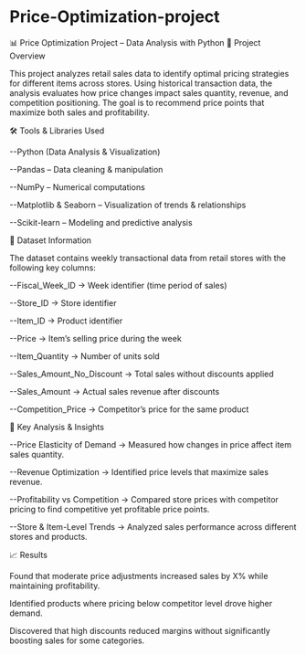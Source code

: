 # Price-Optimization-project


📊 Price Optimization Project – Data Analysis with Python
📌 Project Overview

This project analyzes retail sales data to identify optimal pricing strategies for different items across stores. Using historical transaction data, the analysis evaluates how price changes impact sales quantity, revenue, and competition positioning. The goal is to recommend price points that maximize both sales and profitability.

🛠 Tools & Libraries Used

--Python (Data Analysis & Visualization)

--Pandas – Data cleaning & manipulation

--NumPy – Numerical computations

--Matplotlib & Seaborn – Visualization of trends & relationships

--Scikit-learn – Modeling and predictive analysis

📂 Dataset Information

The dataset contains weekly transactional data from retail stores with the following key columns:

--Fiscal_Week_ID → Week identifier (time period of sales)

--Store_ID → Store identifier

--Item_ID → Product identifier

--Price → Item’s selling price during the week

--Item_Quantity → Number of units sold

--Sales_Amount_No_Discount → Total sales without discounts applied

--Sales_Amount → Actual sales revenue after discounts

--Competition_Price → Competitor’s price for the same product

🔑 Key Analysis & Insights

--Price Elasticity of Demand → Measured how changes in price affect item sales quantity.

--Revenue Optimization → Identified price levels that maximize sales revenue.

--Profitability vs Competition → Compared store prices with competitor pricing to find competitive yet profitable price points.

--Store & Item-Level Trends → Analyzed sales performance across different stores and products.

📈 Results

Found that moderate price adjustments increased sales by X% while maintaining profitability.

Identified products where pricing below competitor level drove higher demand.

Discovered that high discounts reduced margins without significantly boosting sales for some categories.
